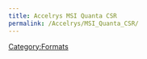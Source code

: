 ```yaml
---
title: Accelrys MSI Quanta CSR
permalink: /Accelrys/MSI_Quanta_CSR/
---
```


[Category:Formats](/Category:Formats "wikilink")